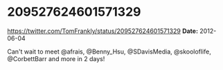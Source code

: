 # 209527624601571329
https://twitter.com/TomFrankly/status/209527624601571329
**Date:** 2012-06-04

Can't wait to meet @afrais, @Benny_Hsu, @SDavisMedia, @skooloflife, @CorbettBarr and more in 2 days!
